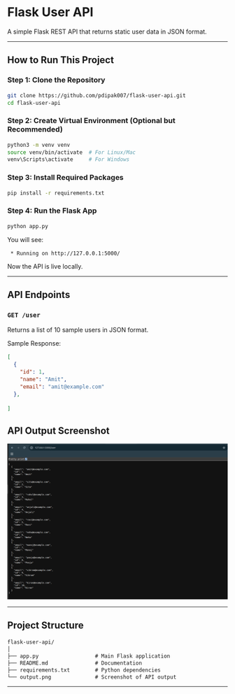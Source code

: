 #  Flask User API

A simple Flask REST API that returns static user data in JSON format.

---

##  How to Run This Project

###  Step 1: Clone the Repository

```bash
git clone https://github.com/pdipak007/flask-user-api.git
cd flask-user-api
```

###  Step 2: Create Virtual Environment (Optional but Recommended)

```bash
python3 -m venv venv
source venv/bin/activate  # For Linux/Mac
venv\Scripts\activate     # For Windows
```

###  Step 3: Install Required Packages

```bash
pip install -r requirements.txt
```

###  Step 4: Run the Flask App

```bash
python app.py
```

 You will see:

```
 * Running on http://127.0.0.1:5000/
```

Now the API is live locally.

---

##  API Endpoints

### `GET /user`

Returns a list of 10 sample users in JSON format.

 Sample Response:

```json
[
  {
    "id": 1,
    "name": "Amit",
    "email": "amit@example.com"
  },
  
]
```
##  API Output Screenshot

![API Output](output.png)

---

##  Project Structure
```
flask-user-api/
│
├── app.py                  # Main Flask application
├── README.md               # Documentation
├── requirements.txt        # Python dependencies
└── output.png              # Screenshot of API output
```
---
